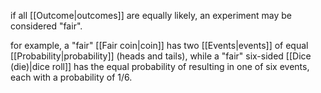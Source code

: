 if all [[Outcome|outcomes]] are equally likely, an experiment may be considered "fair". 

for example, a "fair" [[Fair coin|coin]] has two [[Events|events]] of equal [[Probability|probability]] (heads and tails), while a "fair" six-sided [[Dice (die)|dice roll]] has the equal probability of resulting in one of six events, each with a probability of $1/6$.  